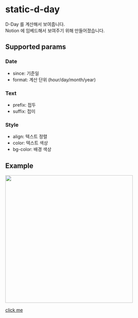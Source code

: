 # static-d-day
D-Day 를 계산해서 보여줍니다. <br/>
Notion 에 임베드해서 보여주기 위해 만들어졌습니다.

## Supported params

### Date
- since: 기준일
- format: 계산 단위 (hour/day/month/year)

### Text
- prefix: 접두
- suffix: 접미

### Style
- align: 텍스트 정렬
- color: 텍스트 색상
- bg-color: 배경 색상

## Example
<img src="https://user-images.githubusercontent.com/26326015/124765739-3ba68780-df71-11eb-8e37-ddbcf089ab4e.png" width=400 />

[click me](https://bang9.github.io/static-d-day?prefix=개발자로&since=2018-10-01&format=day&suffix=째.&align=left&color=rgb(255,132,58))

